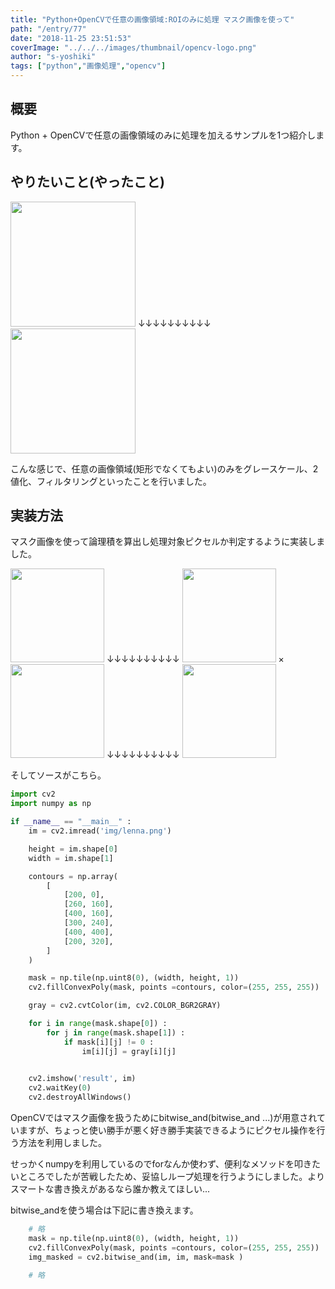 ```yaml
---
title: "Python+OpenCVで任意の画像領域:ROIのみに処理 マスク画像を使って"
path: "/entry/77"
date: "2018-11-25 23:51:53"
coverImage: "../../../images/thumbnail/opencv-logo.png"
author: "s-yoshiki"
tags: ["python","画像処理","opencv"]
---
```


## 概要

Python + OpenCVで任意の画像領域のみに処理を加えるサンプルを1つ紹介します。

## やりたいこと(やったこと)

<img src="https://pbs.twimg.com/media/Ds2tgV-U0AAj--n.jpg" width="200px">
↓↓↓↓↓↓↓↓↓↓
<img src="https://pbs.twimg.com/media/Ds2tgVYUUAIV92D.jpg" width="200px">

こんな感じで、任意の画像領域(矩形でなくてもよい)のみをグレースケール、2値化、フィルタリングといったことを行いました。

## 実装方法

マスク画像を使って論理積を算出し処理対象ピクセルか判定するように実装しました。

<img src="https://pbs.twimg.com/media/Ds2tgV-U0AAj--n.jpg" width="150px">
↓↓↓↓↓↓↓↓↓↓
<img src="https://pbs.twimg.com/media/Ds2tgVNU8AEToUh.jpg" width="150px">
×
<img src="https://pbs.twimg.com/media/Ds2tgVNUcAA0xl0.jpg" width="150px">
↓↓↓↓↓↓↓↓↓↓
<img src="https://pbs.twimg.com/media/Ds2tgVYUUAIV92D.jpg" width="150px">

そしてソースがこちら。

```py
import cv2
import numpy as np

if __name__ == "__main__" :
    im = cv2.imread('img/lenna.png')

    height = im.shape[0]
    width = im.shape[1]

    contours = np.array(
        [
            [200, 0],
            [260, 160],
            [400, 160],
            [300, 240],
            [400, 400],
            [200, 320],
        ]
    )

    mask = np.tile(np.uint8(0), (width, height, 1))
    cv2.fillConvexPoly(mask, points =contours, color=(255, 255, 255))

    gray = cv2.cvtColor(im, cv2.COLOR_BGR2GRAY)

    for i in range(mask.shape[0]) :
        for j in range(mask.shape[1]) :
            if mask[i][j] != 0 :
                im[i][j] = gray[i][j]

    
    cv2.imshow('result', im)
    cv2.waitKey(0)
    cv2.destroyAllWindows()
```

OpenCVではマスク画像を扱うためにbitwise_and(bitwise_and ...)が用意されていますが、ちょっと使い勝手が悪く好き勝手実装できるようにピクセル操作を行う方法を利用しました。

せっかくnumpyを利用しているのでforなんか使わず、便利なメソッドを叩きたいところでしたが苦戦したため、妥協しループ処理を行うようにしました。よりスマートな書き換えがあるなら誰か教えてほしい...

bitwise_andを使う場合は下記に書き換えます。

```py
    # 略
    mask = np.tile(np.uint8(0), (width, height, 1))
    cv2.fillConvexPoly(mask, points =contours, color=(255, 255, 255))
    img_masked = cv2.bitwise_and(im, im, mask=mask )

    # 略
```
